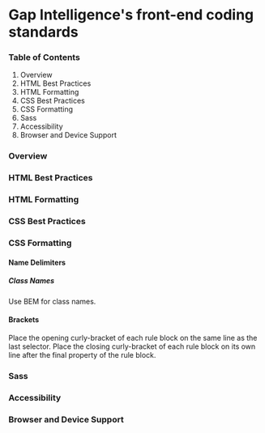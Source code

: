 # Gap Intelligence's front-end coding standards
### Table of Contents
1. Overview
2. HTML Best Practices
3. HTML Formatting
4. CSS Best Practices
5. CSS Formatting
6. Sass
7. Accessibility
8. Browser and Device Support

### Overview

### HTML Best Practices

### HTML Formatting

### CSS Best Practices

### CSS Formatting
#### Name Delimiters
##### Class Names
Use BEM for class names.

#### Brackets
Place the opening curly-bracket of each rule block on the same line as the last selector. Place the closing curly-bracket of each rule block on its own line after the final property of the rule block.

### Sass

### Accessibility

### Browser and Device Support


